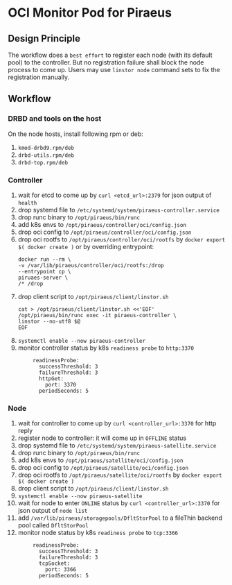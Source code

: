 # OCI Monitor Pod for Piraeus

## Design Principle
The workflow does a `best effort` to register each node (with its default pool) to the controller. But no registration failure shall block the node process to come up. Users may use `linstor node` command sets to fix the registration manually.

## Workflow

### DRBD and tools on the host
On the node hosts, install following rpm or deb:
1. `kmod-drbd9.rpm/deb`
2. `drbd-utils.rpm/deb`
3. `drbd-top.rpm/deb`

### Controller
1. wait for etcd to come up by `curl <etcd_url>:2379` for json output of `health`
1. drop systemd file to `/etc/systemd/system/piraeus-controller.service`
1. drop runc binary to `/opt/piraeus/bin/runc`
1. add k8s envs to `/opt/piraeus/controller/oci/config.json`
1. drop oci config to `/opt/piraeus/controller/oci/config.json`
1. drop oci rootfs to `/opt/piraeus/controller/oci/rootfs` by `docker export $( docker create )` or by overriding entrypoint:
    ```
    docker run --rm \
    -v /var/lib/piraeus/controller/oci/rootfs:/drop
    --entrypoint cp \
    piruaes-server \
    /* /drop
    ```
1. drop client script to `/opt/piraeus/client/linstor.sh`
    ```
    cat > /opt/piraeus/client/linstor.sh <<'EOF'
    /opt/piraeus/bin/runc exec -it piraeus-controller \
    linstor --no-utf8 $@
    EOF
    ```
1. `systemctl enable --now piraeus-controller`
1. monitor controller status by k8s `readiness probe` to `http:3370`
```
        readinessProbe:
          successThreshold: 3
          failureThreshold: 3
          httpGet:
            port: 3370
          periodSeconds: 5
```

### Node
1. wait for controller to come up by `curl <controller_url>:3370` for http reply
1. register node to controller: it will come up in `OFFLINE` status
1. drop systemd file to `/etc/systemd/system/piraeus-satellite.service`
1. drop runc binary to `/opt/piraeus/bin/runc`
1. add k8s envs to `/opt/piraeus/satellite/oci/config.json`
1. drop oci config to `/opt/piraeus/satellite/oci/config.json`
1. drop oci rootfs to `/opt/piraeus/satellite/oci/rootfs` by `docker export $( docker create )`
1. drop client script to `/opt/piraeus/client/linstor.sh`
1. `systemctl enable --now piraeus-satellite`
1. wait for node to enter `ONLINE` status by `curl <controller_url>:3370` for json output of `node list`
1. add `/var/lib/piraeus/storagepools/DfltStorPool` to a fileThin backend pool called `DfltStorPool` 
1. monitor node status by k8s `readiness probe` to `tcp:3366`
```
        readinessProbe:
          successThreshold: 3
          failureThreshold: 3
          tcpSocket:
            port: 3366
          periodSeconds: 5
```